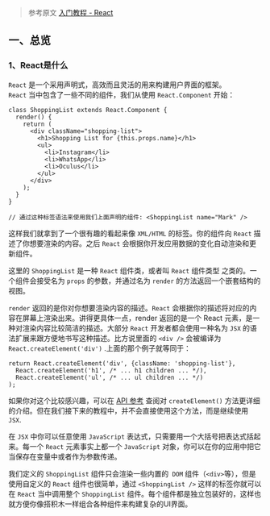 > 参考原文 [入门教程 - React](https://doc.react-china.org/tutorial/tutorial.html)

## 一、总览
### 1、React是什么
`React` 是一个采用声明式，高效而且灵活的用来构建用户界面的框架。  
`React` 当中包含了一些不同的组件，我们从使用 `React.Component` 开始：
```
class ShoppingList extends React.Component {
  render() {
    return (
      <div className="shopping-list">
        <h1>Shopping List for {this.props.name}</h1>
        <ul>
          <li>Instagram</li>
          <li>WhatsApp</li>
          <li>Oculus</li>
        </ul>
      </div>
    );
  }
}

// 通过这种标签语法来使用我们上面声明的组件: <ShoppingList name="Mark" />
```
这样我们就拿到了一个很有趣的看起来像 `XML/HTML` 的标签。你的组件向 `React` 描述了你想要渲染的内容。之后 `React` 会根据你开发应用数据的变化自动渲染和更新组件。  

这里的 `ShoppingList` 是一种 `React` 组件类，或者叫 `React` 组件类型 之类的。一个组件会接受名为 `props` 的参数，并通过名为 `render` 的方法返回一个嵌套结构的视图。  

`render` 返回的是你对你想要渲染内容的描述。`React` 会根据你的描述将对应的内容在屏幕上渲染出来。讲得更具体一点，render 返回的是一个 React 元素，是一种对渲染内容比较简洁的描述。大部分 `React` 开发者都会使用一种名为 `JSX` 的语法扩展来跟方便地书写这种描述。比方说里面的 `<div />` 会被编译为 `React.createElement('div')` .上面的那个例子就等同于：  
```
return React.createElement('div', {className: 'shopping-list'},
  React.createElement('h1', /* ... h1 children ... */),
  React.createElement('ul', /* ... ul children ... */)
);
```
如果你对这个比较感兴趣，可以在 [API 参考](https://doc.react-china.org/docs/react-api.html#createelement) 查阅对 `createElement()` 方法更详细的介绍。但在我们接下来的教程中，并不会直接使用这个方法，而是继续使用 `JSX`.   

在 `JSX` 中你可以任意使用 `JavaScript` 表达式，只需要用一个大括号把表达式括起来。每一个 `React` 元素事实上都一个 `JavaScript` 对象，你可以在你的应用中把它当保存在变量中或者作为参数传递。  

我们定义的 `ShoppingList` 组件只会渲染一些内置的` DOM` 组件（`<div>`等），但是使用自定义的 `React` 组件也很简单，通过 `<ShoppingList />` 这样的标签你就可以在 `React` 当中调用整个 `ShoppingList` 组件。每个组件都是独立包装好的，这样也就方便你像搭积木一样组合各种组件来构建复杂的UI界面。  